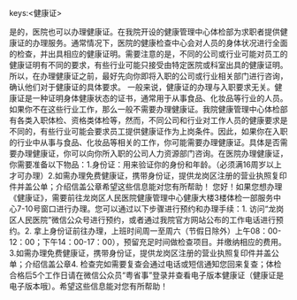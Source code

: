 keys:<健康证>

是的，医院也可以办理健康证。在我院开设的健康管理中心体检部为求职者提供健康证的办理服务。通常情况下，医院的健康检查中心会对人员的身体状况进行全面的检查，并出具相应的健康证明。需要注意的是，不同的公司或行业可能对员工的健康证明有不同的要求，有些行业可能只接受由特定医院或科室出具的健康证明。所以，在办理健康证之前，最好先向你即将入职的公司或行业相关部门进行咨询，确认他们对于健康证的具体要求。
一般来说，健康证的办理与入职要求无关。健康证是一种证明身体健康状态的证书，通常用于从事食品、化妆品等行业的人员。如果你不在这些行业工作，那么一般不需要办理健康证。我院健康管理中心体检部有各类入职体检、资格类体检等，然而，不同公司和行业对工作人员的健康要求是不同的，有些行业可能会要求员工提供健康证作为上岗条件。因此，如果你在入职的行业中从事与食品、化妆品等相关的工作，你可能需要办理健康证。具体是否需要办理健康证，你可以向你所入职的公司人力资源部门咨询。在医院办理健康证，你需要准备以下物品：1.身份证：用来验证你的身份和年龄。（必须满16周岁以上才可办理）2.如需办理免费健康证，携带身份证，提供龙岗区注册的营业执照复印件并盖公单；介绍信盖公章希望这些信息能对您有所帮助！
您好！如果您想办理《健康证》，需要前往龙岗区人民医院健康管理中心健康大楼3楼体检一部服务中心7-10号窗口进行办理。您可以通过以下步骤进行预约和办理手续：1. 访问“龙岗区人民医院”微信公众号进行预约，或者通过我院官方网站公布的工作电话进行预约。2. 拿上身份证前往办理，上班时间周一至周六（节假日除外）上午08：00-12：00；下午14：00-17：00），预留充足时间做检查项目。并缴纳相应的费用。3.如需办理免费健康证，携带身份证，提供龙岗区注册的营业执照复印件并盖公单；介绍信盖公章4. 检查完如需要复查会通过电话或短信通知您回来复查；体检合格后5个工作日请在微信公众员“粤省事”登录并查看电子版本健康证（健康证是电子版本哦）。希望这些信息能对您有所帮助！